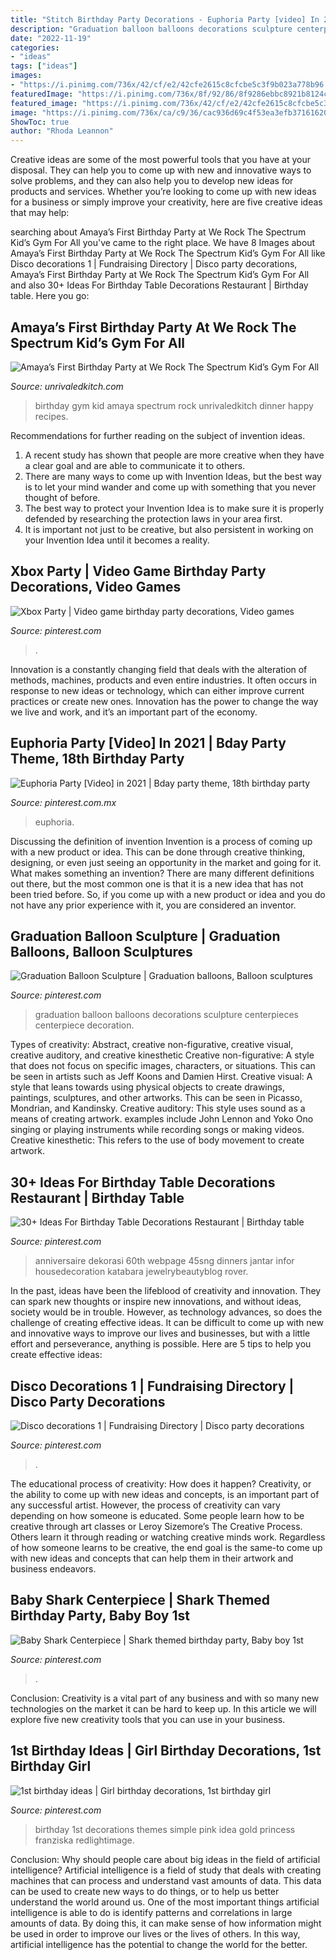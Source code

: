 ```yaml
---
title: "Stitch Birthday Party Decorations - Euphoria Party [video] In 2021"
description: "Graduation balloon balloons decorations sculpture centerpieces centerpiece decoration"
date: "2022-11-19"
categories:
- "ideas"
tags: ["ideas"]
images:
- "https://i.pinimg.com/736x/42/cf/e2/42cfe2615c8cfcbe5c3f9b023a778b96.jpg"
featuredImage: "https://i.pinimg.com/736x/8f/92/86/8f9286ebbc8921b8124cfbbec2dc1f65.jpg"
featured_image: "https://i.pinimg.com/736x/42/cf/e2/42cfe2615c8cfcbe5c3f9b023a778b96.jpg"
image: "https://i.pinimg.com/736x/ca/c9/36/cac936d69c4f53ea3efb37161620fb0d--graduation-balloons-fritz.jpg"
ShowToc: true
author: "Rhoda Leannon"
---
```



Creative ideas are some of the most powerful tools that you have at your disposal. They can help you to come up with new and innovative ways to solve problems, and they can also help you to develop new ideas for products and services. Whether you’re looking to come up with new ideas for a business or simply improve your creativity, here are five creative ideas that may help: 

	

		
searching about Amaya’s First Birthday Party at We Rock The Spectrum Kid’s Gym For All you've came to the right place. We have 8 Images about Amaya’s First Birthday Party at We Rock The Spectrum Kid’s Gym For All like Disco decorations 1 | Fundraising Directory | Disco party decorations, Amaya’s First Birthday Party at We Rock The Spectrum Kid’s Gym For All and also 30+ Ideas For Birthday Table Decorations Restaurant | Birthday table. Here you go:
		
    
## Amaya’s First Birthday Party At We Rock The Spectrum Kid’s Gym For All

<img loading=lazy src="https://www.unrivaledkitch.com/wp-content/uploads/2014/09/001-768x1024.jpg" onerror="this.onerror=null;this.src='https://tse1.mm.bing.net/th?id=OIP.jRAVVgscEubHgr1VmKfoywHaJ4&amp;pid=15.1';" alt="Amaya’s First Birthday Party at We Rock The Spectrum Kid’s Gym For All">

_Source: unrivaledkitch.com_

>birthday gym kid amaya spectrum rock unrivaledkitch dinner happy recipes. 

	

Recommendations for further reading on the subject of invention ideas.
1. A recent study has shown that people are more creative when they have a clear goal and are able to communicate it to others.
2. There are many ways to come up with Invention Ideas, but the best way is to let your mind wander and come up with something that you never thought of before. 
3. The best way to protect your Invention Idea is to make sure it is properly defended by researching the protection laws in your area first. 
4. It is important not just to be creative, but also persistent in working on your Invention Idea until it becomes a reality.

    
## Xbox Party | Video Game Birthday Party Decorations, Video Games

<img loading=lazy src="https://i.pinimg.com/736x/a8/e5/46/a8e546a802aba58306356b2483ac4cca.jpg" onerror="this.onerror=null;this.src='https://tse4.mm.bing.net/th?id=OIP.frtPNltl4k-eVXQvqfoGBAHaJ3&amp;pid=15.1';" alt="Xbox Party | Video game birthday party decorations, Video games">

_Source: pinterest.com_

>. 

	

Innovation is a constantly changing field that deals with the alteration of methods, machines, products and even entire industries. It often occurs in response to new ideas or technology, which can either improve current practices or create new ones. Innovation has the power to change the way we live and work, and it’s an important part of the economy.

    
## Euphoria Party [Video] In 2021 | Bday Party Theme, 18th Birthday Party

<img loading=lazy src="https://i.pinimg.com/736x/7e/96/f4/7e96f4a747cfe8a0b81379544c30fe9c.jpg" onerror="this.onerror=null;this.src='https://tse1.mm.bing.net/th?id=OIP.l32GLliWfynREQMLasr7HwHaNK&amp;pid=15.1';" alt="Euphoria Party [Video] in 2021 | Bday party theme, 18th birthday party">

_Source: pinterest.com.mx_

>euphoria. 

	

Discussing the definition of invention
Invention is a process of coming up with a new product or idea. This can be done through creative thinking, designing, or even just seeing an opportunity in the market and going for it. What makes something an invention? There are many different definitions out there, but the most common one is that it is a new idea that has not been tried before. So, if you come up with a new product or idea and you do not have any prior experience with it, you are considered an inventor.

    
## Graduation Balloon Sculpture | Graduation Balloons, Balloon Sculptures

<img loading=lazy src="https://i.pinimg.com/736x/ca/c9/36/cac936d69c4f53ea3efb37161620fb0d--graduation-balloons-fritz.jpg" onerror="this.onerror=null;this.src='https://tse3.mm.bing.net/th?id=OIP.fjn_hqdXjTk_ZpESOlmpOQDhEs&amp;pid=15.1';" alt="Graduation Balloon Sculpture | Graduation balloons, Balloon sculptures">

_Source: pinterest.com_

>graduation balloon balloons decorations sculpture centerpieces centerpiece decoration. 

	

Types of creativity: Abstract, creative non-figurative, creative visual, creative auditory, and creative kinesthetic
Creative non-figurative: A style that does not focus on specific images, characters, or situations. This can be seen in artists such as Jeff Koons and Damien Hirst. Creative visual: A style that leans towards using physical objects to create drawings, paintings, sculptures, and other artworks. This can be seen in Picasso, Mondrian, and Kandinsky. Creative auditory: This style uses sound as a means of creating artwork. examples include John Lennon and Yoko Ono singing or playing instruments while recording songs or making videos. Creative kinesthetic: This refers to the use of body movement to create artwork.

    
## 30+ Ideas For Birthday Table Decorations Restaurant | Birthday Table

<img loading=lazy src="https://i.pinimg.com/736x/8f/92/86/8f9286ebbc8921b8124cfbbec2dc1f65.jpg" onerror="this.onerror=null;this.src='https://tse2.mm.bing.net/th?id=OIP.Xqyif8o_ZO_kulkwlznk9AAAAA&amp;pid=15.1';" alt="30+ Ideas For Birthday Table Decorations Restaurant | Birthday table">

_Source: pinterest.com_

>anniversaire dekorasi 60th webpage 45sng dinners jantar infor housedecoration katabara jewelrybeautyblog rover. 

	

In the past, ideas have been the lifeblood of creativity and innovation. They can spark new thoughts or inspire new innovations, and without ideas, society would be in trouble. However, as technology advances, so does the challenge of creating effective ideas. It can be difficult to come up with new and innovative ways to improve our lives and businesses, but with a little effort and perseverance, anything is possible. Here are 5 tips to help you create effective ideas: 
    
## Disco Decorations 1 | Fundraising Directory | Disco Party Decorations

<img loading=lazy src="https://i.pinimg.com/736x/42/cf/e2/42cfe2615c8cfcbe5c3f9b023a778b96.jpg" onerror="this.onerror=null;this.src='https://tse3.mm.bing.net/th?id=OIP.Tos_yPWl6bb9yDFmd9gQ7gHaLH&amp;pid=15.1';" alt="Disco decorations 1 | Fundraising Directory | Disco party decorations">

_Source: pinterest.com_

>. 

	

The educational process of creativity: How does it happen?
Creativity, or the ability to come up with new ideas and concepts, is an important part of any successful artist. However, the process of creativity can vary depending on how someone is educated. Some people learn how to be creative through art classes or Leroy Sizemore’s The Creative Process. Others learn it through reading or watching creative minds work. Regardless of how someone learns to be creative, the end goal is the same-to come up with new ideas and concepts that can help them in their artwork and business endeavors.

    
## Baby Shark Centerpiece | Shark Themed Birthday Party, Baby Boy 1st

<img loading=lazy src="https://i.pinimg.com/736x/44/ef/92/44ef92fd52b6ac5336fcba5dc9022ac6.jpg" onerror="this.onerror=null;this.src='https://tse2.mm.bing.net/th?id=OIP.V59R3vD164ShwyKuhKELCwHaNK&amp;pid=15.1';" alt="Baby Shark Centerpiece | Shark themed birthday party, Baby boy 1st">

_Source: pinterest.com_

>. 

	

Conclusion:
Creativity is a vital part of any business and with so many new technologies on the market it can be hard to keep up. In this article we will explore five new creativity tools that you can use in your business.

    
## 1st Birthday Ideas | Girl Birthday Decorations, 1st Birthday Girl

<img loading=lazy src="https://i.pinimg.com/736x/98/fb/a0/98fba00dd2193e8e0e4ee1a6c72e1867.jpg" onerror="this.onerror=null;this.src='https://tse3.mm.bing.net/th?id=OIP.ljzIHW94CEdZR7vbrNC94QHaJ3&amp;pid=15.1';" alt="1st birthday ideas | Girl birthday decorations, 1st birthday girl">

_Source: pinterest.com_

>birthday 1st decorations themes simple pink idea gold princess franziska redlightimage. 

	

Conclusion: Why should people care about big ideas in the field of artificial intelligence?
Artificial intelligence is a field of study that deals with creating machines that can process and understand vast amounts of data. This data can be used to create new ways to do things, or to help us better understand the world around us. One of the most important things artificial intelligence is able to do is identify patterns and correlations in large amounts of data. By doing this, it can make sense of how information might be used in order to improve our lives or the lives of others. In this way, artificial intelligence has the potential to change the world for the better.


